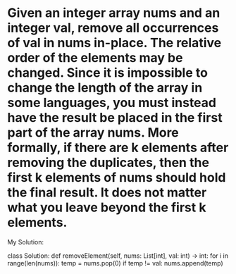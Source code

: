 # Given an integer array nums and an integer val, remove all occurrences of val in nums in-place. The relative order of the elements may be changed. Since it is impossible to change the length of the array in some languages, you must instead have the result be placed in the first part of the array nums. More formally, if there are k elements after removing the duplicates, then the first k elements of nums should hold the final result. It does not matter what you leave beyond the first k elements.


My Solution:

class Solution:
    def removeElement(self, nums: List[int], val: int) -> int:
        for i in range(len(nums)):
            temp = nums.pop(0)
            if temp != val:
                nums.append(temp)
